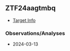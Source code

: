 ## ZTF24aagtmbq

* [Target Info](./target-info/index.html)

### Observations/Analyses

* 2024-03-13 
